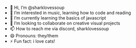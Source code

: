 - 👋 Hi, I’m @sharklovessoup
- 👀 I’m interested in music, learning how to code and reading
- 🌱 I’m currently learning the basics of javascript 
- 💞️ I’m looking to collaborate on creative visual projects
- 📫 How to reach me via discord, sharklovessoup
- 😄 Pronouns: they/them
- ⚡ Fun fact: i love cats!

<!---
sharklovessoup/sharklovessoup is a ✨ special ✨ repository because its `README.md` (this file) appears on your GitHub profile.
You can click the Preview link to take a look at your changes.
--->
